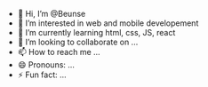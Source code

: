 - 👋 Hi, I’m @Beunse
- 👀 I’m interested in web and mobile developement 
- 🌱 I’m currently learning html, css, JS, react
- 💞️ I’m looking to collaborate on ...
- 📫 How to reach me ...
- 😄 Pronouns: ...
- ⚡ Fun fact: ...

<!---
Beunse/Beunse is a ✨ special ✨ repository because its `README.md` (this file) appears on your GitHub profile.
You can click the Preview link to take a look at your changes.
--->

